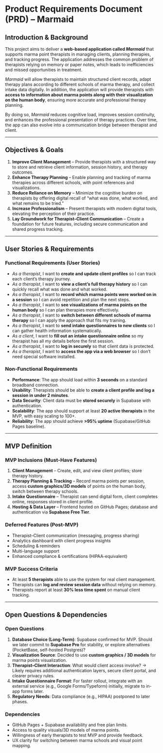 # Product Requirements Document (PRD) – Marmaid

## Introduction & Background
This project aims to deliver a **web-based application called *Marmaid*** that supports marma point therapists in managing clients, planning therapies, and tracking progress. The application addresses the common problem of therapists relying on memory or paper notes, which leads to inefficiencies and missed opportunities in treatment.  

*Marmaid* will allow therapists to maintain structured client records, adapt therapy plans according to different schools of marma therapy, and collect intake data digitally. In addition, the application will provide therapists with **access to information about marma points along with their visualization on the human body**, ensuring more accurate and professional therapy planning.  

By doing so, *Marmaid* reduces cognitive load, improves session continuity, and enhances the professional presentation of therapy practices. Over time, the app can also evolve into a communication bridge between therapist and client.  

---

## Objectives & Goals
1. **Improve Client Management** – Provide therapists with a structured way to store and retrieve client information, session history, and therapy outcomes.  
2. **Enhance Therapy Planning** – Enable planning and tracking of marma therapies across different schools, with point references and visualizations.  
3. **Reduce Reliance on Memory** – Minimize the cognitive burden on therapists by offering digital recall of “what was done, what worked, and what remains to be tried.”  
4. **Increase Professionalism** – Present therapists with modern digital tools, elevating the perception of their practice.  
5. **Lay Groundwork for Therapist–Client Communication** – Create a foundation for future features, including secure communication and shared progress tracking.  

---

## User Stories & Requirements

### Functional Requirements (User Stories)
- *As a therapist*, I want to **create and update client profiles** so I can track each client’s therapy journey.  
- *As a therapist*, I want to **view a client’s full therapy history** so I can quickly recall what was done and what worked.  
- *As a therapist*, I want to **record which marma points were worked on in a session** so I can avoid repetition and plan the next steps.  
- *As a therapist*, I want to **see visualizations of marma points on the human body** so I can plan therapies more effectively.  
- *As a therapist*, I want to **switch between different schools of marma therapy** so I can apply the approach that fits my training.  
- *As a therapist*, I want to **send intake questionnaires to new clients** so I can gather health information systematically.  
- *As a client*, I want to **fill out an intake questionnaire online** so my therapist has all my details before the first session.  
- *As a therapist*, I want to **log in securely** so that client data is protected.  
- *As a therapist*, I want to **access the app via a web browser** so I don’t need special software installed.  

### Non-Functional Requirements
- **Performance**: The app should load within **3 seconds** on a standard broadband connection.  
- **Usability**: Therapists should be able to **create a client profile and log a session in under 2 minutes**.  
- **Data Security**: Client data must be **stored securely** in Supabase with authentication.  
- **Scalability**: The app should support at least **20 active therapists** in the MVP, with easy scaling to 100+.  
- **Reliability**: The app should achieve **>95% uptime** (Supabase/GitHub Pages baseline).  

---

## MVP Definition

### MVP Inclusions (Must-Have Features)
1. **Client Management** – Create, edit, and view client profiles; store therapy history.  
2. **Therapy Planning & Tracking** – Record marma points per session, access **custom graphics/3D models** of points on the human body, switch between therapy schools.  
3. **Intake Questionnaire** – Therapist can send digital form, client completes online, responses stored in client profile.  
4. **Hosting & Data Layer** – Frontend hosted on GitHub Pages; database and authentication via **Supabase Free Tier**.  

### Deferred Features (Post-MVP)
- Therapist–Client communication (messaging, progress sharing)  
- Analytics dashboard with client progress insights  
- Scheduling & reminders  
- Multi-language support  
- Enhanced compliance & certifications (HIPAA-equivalent)  

### MVP Success Criteria
- At least **5 therapists** able to use the system for real client management.  
- Therapists can **log and review session data** without relying on memory.  
- Therapists report at least **30% less time spent** on manual client tracking.  

---

## Open Questions & Dependencies

### Open Questions
1. **Database Choice (Long-Term)**: Supabase confirmed for MVP. Should we later commit to **Supabase Pro** for stability, or explore alternatives (PocketBase, self-hosted Postgres)?  
2. **Visualization Source**: Decided to use **custom graphics / 3D models** for marma points visualization.  
3. **Therapist–Client Interaction**: What would client access involve? → Likely requires additional authentication layers, secure client portal, and clearer privacy rules.  
4. **Intake Questionnaire Format**: For faster rollout, integrate with an external service (e.g., Google Forms/Typeform) initially, migrate to in-app forms later.  
5. **Regulatory Needs**: Data compliance (e.g., HIPAA) postponed to later phases.  

### Dependencies
- GitHub Pages + Supabase availability and free plan limits.  
- Access to quality visuals/3D models of marma points.  
- Willingness of early therapists to test MVP and provide feedback.  
- UX clarity for switching between marma schools and visual point mapping.  

